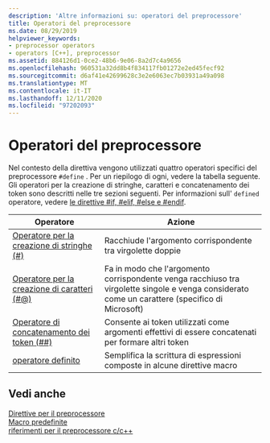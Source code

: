 ```yaml
---
description: 'Altre informazioni su: operatori del preprocessore'
title: Operatori del preprocessore
ms.date: 08/29/2019
helpviewer_keywords:
- preprocessor operators
- operators [C++], preprocessor
ms.assetid: 884126d1-0ce2-48b6-9e06-8a2d7c4a9656
ms.openlocfilehash: 960531a32dd8b4f834117fb01272e2ed45fecf92
ms.sourcegitcommit: d6af41e42699628c3e2e6063ec7b03931a49a098
ms.translationtype: MT
ms.contentlocale: it-IT
ms.lasthandoff: 12/11/2020
ms.locfileid: "97202093"
---
```

# <a name="preprocessor-operators"></a>Operatori del preprocessore

Nel contesto della direttiva vengono utilizzati quattro operatori specifici del preprocessore `#define` . Per un riepilogo di ogni, vedere la tabella seguente. Gli operatori per la creazione di stringhe, caratteri e concatenamento dei token sono descritti nelle tre sezioni seguenti. Per informazioni sull' `defined` operatore, vedere [le direttive #if, #elif, #else e #endif](../preprocessor/hash-if-hash-elif-hash-else-and-hash-endif-directives-c-cpp.md).

|Operatore|Azione|
|--------------|------------|
|[Operatore per la creazione di stringhe (#)](../preprocessor/stringizing-operator-hash.md)|Racchiude l'argomento corrispondente tra virgolette doppie|
|[Operatore per la creazione di caratteri (#@)](../preprocessor/charizing-operator-hash-at.md)|Fa in modo che l'argomento corrispondente venga racchiuso tra virgolette singole e venga considerato come un carattere (specifico di Microsoft)|
|[Operatore di concatenamento dei token (##)](../preprocessor/token-pasting-operator-hash-hash.md)|Consente ai token utilizzati come argomenti effettivi di essere concatenati per formare altri token|
|[operatore definito](../preprocessor/hash-if-hash-elif-hash-else-and-hash-endif-directives-c-cpp.md)|Semplifica la scrittura di espressioni composte in alcune direttive macro|

## <a name="see-also"></a>Vedi anche

[Direttive per il preprocessore](../preprocessor/preprocessor-directives.md)\
[Macro predefinite](../preprocessor/predefined-macros.md)\
[riferimenti per il preprocessore c/c++](../preprocessor/c-cpp-preprocessor-reference.md)
